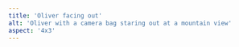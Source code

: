 ```yaml
---
title: 'Oliver facing out'
alt: 'Oliver with a camera bag staring out at a mountain view'
aspect: '4x3'
---
```

